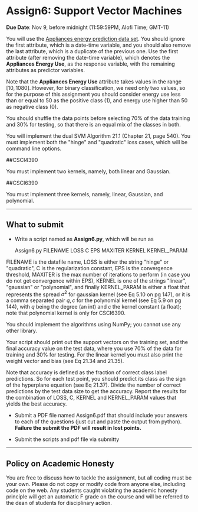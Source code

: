 <!--
.. title: CSCI4390-6390 Assign6
.. slug: dm_assign6
.. date: 2020-11-02 20:23:01 UTC-04:00
.. tags: 
.. category: 
.. link: 
.. description: 
.. has_math: True
.. type: text
-->

# Assign6: Support Vector Machines

**Due Date**: Nov 9, before midnight (11:59:59PM, Alofi Time; GMT-11)


You will use the 
[Appliances energy prediction data set](https://archive.ics.uci.edu/ml/datasets/Appliances+energy+prediction#).
You should ignore the first attribute, which is a date-time variable,
and you should also remove the last attribute, which is a duplicate of
the previous one. Use the first attribute (after removing the
date-time variable), which denotes the
**Appliances Energy Use**, as the response variable, with the remaining
attributes as predictor variables. 

Note that the **Appliances Energy Use** attribute takes values in the
range $[10,1080]$. However, for binary classification, we need only two
values, so for the purpose of this assignment you should consider energy
use less than or equal to 50 as the positive class (1), and energy use
higher than 50 as negative class (0). 

You should shuffle the data points before selecting 70% of the data
training and 30% for testing, so that there is an equal mix of the
classes in both.

You will implement the dual SVM Algorithm 21.1 (Chapter 21, page 540).
You must implement both the "hinge" and "quadratic" loss cases, which
will be command line options. 

##CSCI4390

You must implement two kernels, namely, both linear and Gaussian.

##CSCI6390

You must implement three kernels, namely, linear, Gaussian, and polynomial.


---

## What to submit

* Write a script named as **Assign6.py**, which will be run as 
      
   Assign6.py FILENAME LOSS C EPS MAXITER KERNEL KERNEL_PARAM
   
 FILENAME is the datafile name,  LOSS is either the string "hinge" or
 "quadratic", C is the regularization constant, EPS is the convergence
 threshold, MAXITER is the max number of iterations to perform (in case
 you do not get convergence within EPS), KERNEL is one of the strings
 "linear", "gaussian" or "polynomial", and finally KERNEL_PARAM is
 either a float that represents the spread $\sigma^2$ for gaussian
 kernel (see Eq 5.10 on pg 147), or it is a comma separated pair $q,c$ for the polynomial kernel
 (see Eq 5.9 on pg 144), with $q$ being the degree (an
 int) and $c$ the kernel constant (a float); note that polynomial kernel
 is only for CSCI6390.

You should implement the algorithms using NumPy; you cannot use any other library.

Your script should print out the support vectors on the training set,
and the final
accuracy value on the test data, where you use 70% of the data for
training and 30% for testing. For the linear kernel you must also print
the weight vector and bias (see Eq 21.34 and 21.35).

Note that accuracy is defined as the fraction of correct class label
predictions. So for each test point, you should predict its class as the
sign of the hyperplane equation (see Eq 21.37).
 Divide the number of correct predictions by the test data
size to get the accuracy. Report the
results for the combination of LOSS, C, KERNEL and KERNEL_PARAM values
that yields the best accuracy.

* Submit a PDF file named Assign6.pdf that should include your answers
 to each of the questions (just cut and paste the output from python).
 **Failure the submit the PDF will result in lost points.** 

* Submit the scripts and pdf file via submitty

---

## Policy on Academic Honesty

You are free to discuss how to tackle the assignment, but all coding
must be your own. Please do not copy or modify code from anyone else,
including code on the web. Any students caught violating the academic
honesty principle will get an automatic F grade on the course and will
be referred to the dean of students for disciplinary action.

